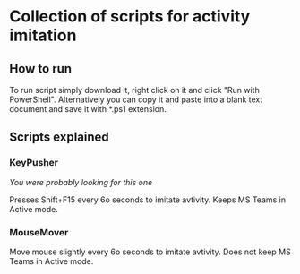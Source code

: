 # Collection of scripts for activity imitation

## How to run

To run script simply download it, right click on it and click "Run with PowerShell". Alternatively you can copy it and paste into a blank text document and save it with \*.ps1 extension.

## Scripts explained

### KeyPusher

_You were probably looking for this one_

Presses Shift+F15 every 6o seconds to imitate avtivity. Keeps MS Teams in Active mode.

### MouseMover

Move mouse slightly every 6o seconds to imitate avtivity. Does not keep MS Teams in Active mode.
